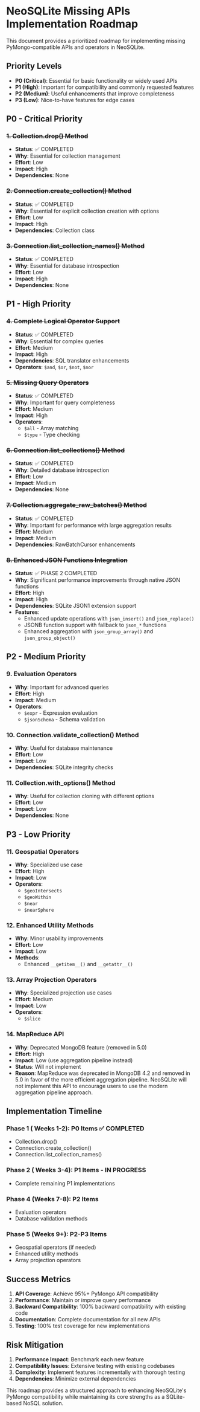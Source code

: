 # NeoSQLite Missing APIs Implementation Roadmap

This document provides a prioritized roadmap for implementing missing PyMongo-compatible APIs and operators in NeoSQLite.

## Priority Levels

- **P0 (Critical)**: Essential for basic functionality or widely used APIs
- **P1 (High)**: Important for compatibility and commonly requested features
- **P2 (Medium)**: Useful enhancements that improve completeness
- **P3 (Low)**: Nice-to-have features for edge cases

## P0 - Critical Priority

### ~~1. Collection.drop() Method~~
- **Status**: ✅ COMPLETED
- **Why**: Essential for collection management
- **Effort**: Low
- **Impact**: High
- **Dependencies**: None

### ~~2. Connection.create_collection() Method~~
- **Status**: ✅ COMPLETED
- **Why**: Essential for explicit collection creation with options
- **Effort**: Low
- **Impact**: High
- **Dependencies**: Collection class

### ~~3. Connection.list_collection_names() Method~~
- **Status**: ✅ COMPLETED
- **Why**: Essential for database introspection
- **Effort**: Low
- **Impact**: High
- **Dependencies**: None

## P1 - High Priority

### ~~4. Complete Logical Operator Support~~
- **Status**: ✅ COMPLETED
- **Why**: Essential for complex queries
- **Effort**: Medium
- **Impact**: High
- **Dependencies**: SQL translator enhancements
- **Operators**: `$and`, `$or`, `$not`, `$nor`

### ~~5. Missing Query Operators~~
- **Status**: ✅ COMPLETED
- **Why**: Important for query completeness
- **Effort**: Medium
- **Impact**: High
- **Operators**: 
  - `$all` - Array matching
  - `$type` - Type checking

### ~~6. Connection.list_collections() Method~~
- **Status**: ✅ COMPLETED
- **Why**: Detailed database introspection
- **Effort**: Low
- **Impact**: Medium
- **Dependencies**: None

### ~~7. Collection.aggregate_raw_batches() Method~~
- **Status**: ✅ COMPLETED
- **Why**: Important for performance with large aggregation results
- **Effort**: Medium
- **Impact**: Medium
- **Dependencies**: RawBatchCursor enhancements

### ~~8. Enhanced JSON Functions Integration~~
- **Status**: ✅ PHASE 2 COMPLETED
- **Why**: Significant performance improvements through native JSON functions
- **Effort**: High
- **Impact**: High
- **Dependencies**: SQLite JSON1 extension support
- **Features**:
  - Enhanced update operations with `json_insert()` and `json_replace()`
  - JSONB function support with fallback to `json_*` functions
  - Enhanced aggregation with `json_group_array()` and `json_group_object()`

## P2 - Medium Priority

### 9. Evaluation Operators
- **Why**: Important for advanced queries
- **Effort**: High
- **Impact**: Medium
- **Operators**:
  - `$expr` - Expression evaluation
  - `$jsonSchema` - Schema validation

### 10. Connection.validate_collection() Method
- **Why**: Useful for database maintenance
- **Effort**: Low
- **Impact**: Low
- **Dependencies**: SQLite integrity checks

### 11. Collection.with_options() Method
- **Why**: Useful for collection cloning with different options
- **Effort**: Low
- **Impact**: Low
- **Dependencies**: None

## P3 - Low Priority

### 11. Geospatial Operators
- **Why**: Specialized use case
- **Effort**: High
- **Impact**: Low
- **Operators**:
  - `$geoIntersects`
  - `$geoWithin`
  - `$near`
  - `$nearSphere`

### 12. Enhanced Utility Methods
- **Why**: Minor usability improvements
- **Effort**: Low
- **Impact**: Low
- **Methods**:
  - Enhanced `__getitem__()` and `__getattr__()`

### 13. Array Projection Operators
- **Why**: Specialized projection use cases
- **Effort**: Medium
- **Impact**: Low
- **Operators**:
  - `$slice`

### 14. MapReduce API
- **Why**: Deprecated MongoDB feature (removed in 5.0)
- **Effort**: High
- **Impact**: Low (use aggregation pipeline instead)
- **Status**: Will not implement
- **Reason**: MapReduce was deprecated in MongoDB 4.2 and removed in 5.0 in favor of the more efficient aggregation pipeline. NeoSQLite will not implement this API to encourage users to use the modern aggregation pipeline approach.

## Implementation Timeline

### Phase 1 ( Weeks 1-2): P0 Items ✅ COMPLETED
- Collection.drop()
- Connection.create_collection()
- Connection.list_collection_names()

### Phase 2 ( Weeks 3-4): P1 Items - IN PROGRESS
- Complete remaining P1 implementations

### Phase 4 (Weeks 7-8): P2 Items
- Evaluation operators
- Database validation methods

### Phase 5 (Weeks 9+): P2-P3 Items
- Geospatial operators (if needed)
- Enhanced utility methods
- Array projection operators

## Success Metrics

1. **API Coverage**: Achieve 95%+ PyMongo API compatibility
2. **Performance**: Maintain or improve query performance
3. **Backward Compatibility**: 100% backward compatibility with existing code
4. **Documentation**: Complete documentation for all new APIs
5. **Testing**: 100% test coverage for new implementations

## Risk Mitigation

1. **Performance Impact**: Benchmark each new feature
2. **Compatibility Issues**: Extensive testing with existing codebases
3. **Complexity**: Implement features incrementally with thorough testing
4. **Dependencies**: Minimize external dependencies

This roadmap provides a structured approach to enhancing NeoSQLite's PyMongo compatibility while maintaining its core strengths as a SQLite-based NoSQL solution.
